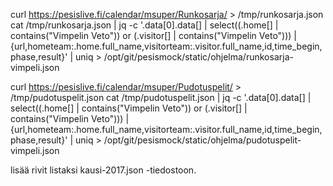 
curl https://pesislive.fi/calendar/msuper/Runkosarja/ > /tmp/runkosarja.json
cat /tmp/runkosarja.json | jq -c '.data[0].data[] | select((.home[] | contains("Vimpelin Veto")) or (.visitor[] | contains("Vimpelin Veto"))) | {url,hometeam:.home.full_name,visitorteam:.visitor.full_name,id,time_begin,phase,result}' | uniq > /opt/git/pesismock/static/ohjelma/runkosarja-vimpeli.json

curl https://pesislive.fi/calendar/msuper/Pudotuspelit/ > /tmp/pudotuspelit.json
cat /tmp/pudotuspelit.json | jq -c '.data[0].data[] | select((.home[] | contains("Vimpelin Veto")) or (.visitor[] | contains("Vimpelin Veto"))) | {url,hometeam:.home.full_name,visitorteam:.visitor.full_name,id,time_begin,phase,result}' | uniq > /opt/git/pesismock/static/ohjelma/pudotuspelit-vimpeli.json

lisää rivit listaksi kausi-2017.json -tiedostoon.